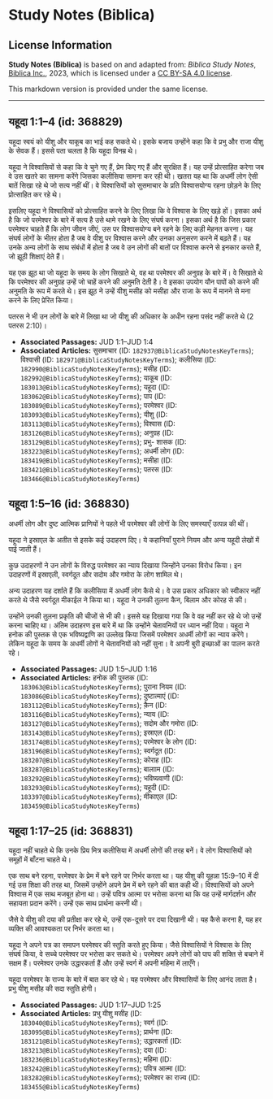 # Study Notes (Biblica)

## License Information

**Study Notes (Biblica)** is based on and adapted from: _Biblica Study Notes_, [Biblica Inc.](https://www.biblica.com/), 2023, which is licensed under a [CC BY-SA 4.0 license](https://creativecommons.org/licenses/by-sa/4.0/legalcode.en).

This markdown version is provided under the same license.



--------------------------------

## यहूदा 1:1–4 (id: 368829)

यहूदा स्वयं को यीशु और याकूब का भाई कह सकते थे। इसके बजाय उन्होंने कहा कि वे प्रभु और राजा यीशु के सेवक हैं। इससे पता चलता है कि यहूदा विनम्र थे।

यहूदा ने विश्वासियों से कहा कि वे चुने गए हैं, प्रेम किए गए हैं और सुरक्षित हैं। यह उन्हें प्रोत्साहित करेगा जब वे उस खतरे का सामना करेंगे जिसका कलीसिया सामना कर रही थी। खतरा यह था कि अधर्मी लोग ऐसी बातें सिखा रहे थे जो सत्य नहीं थीं। वे विश्वासियों को सुसमाचार के प्रति विश्वासयोग्य रहना छोड़ने के लिए प्रोत्साहित कर रहे थे।

इसलिए यहूदा ने विश्वासियों को प्रोत्साहित करने के लिए लिखा कि वे विश्वास के लिए खड़े हों। इसका अर्थ है कि जो परमेश्वर के बारे में सत्य है उसे थामे रखने के लिए संघर्ष करना। इसका अर्थ है कि जिस प्रकार परमेश्वर चाहते हैं कि लोग जीवन जीएं, उस पर विश्वासयोग्य बने रहने के लिए कड़ी मेहनत करना। यह संघर्ष लोगों के भीतर होता है जब वे यीशु पर विश्वास करने और उनका अनुसरण करने में बढ़ते हैं। यह उनके अन्य लोगों के साथ संबंधों में होता है जब वे उन लोगों की बातों पर विश्वास करने से इनकार करते हैं, जो झूठी शिक्षाएं देते हैं।

यह एक झूठ था जो यहूदा के समय के लोग सिखाते थे, वह था परमेश्वर की अनुग्रह के बारे में। वे सिखाते थे कि परमेश्वर की अनुग्रह उन्हें जो चाहें करने की अनुमति देती है। वे इसका उपयोग यौन पापों को करने की अनुमति के रूप में करते थे। इस झूठ ने उन्हें यीशु मसीह को मसीहा और राजा के रूप में मानने से मना करने के लिए प्रेरित किया।

पतरस ने भी उन लोगों के बारे में लिखा था जो यीशु की अधिकार के अधीन रहना पसंद नहीं करते थे (2 पतरस 2:10\)।

* **Associated Passages:** JUD 1:1–JUD 1:4
* **Associated Articles:** सुसमाचार (ID: `182937@BiblicaStudyNotesKeyTerms`); विश्वासी (ID: `182971@BiblicaStudyNotesKeyTerms`); कलीसिया (ID: `182990@BiblicaStudyNotesKeyTerms`); मसीह (ID: `182992@BiblicaStudyNotesKeyTerms`); याकूब (ID: `183013@BiblicaStudyNotesKeyTerms`); यहूदा  (ID: `183062@BiblicaStudyNotesKeyTerms`); पाप (ID: `183089@BiblicaStudyNotesKeyTerms`); परमेश्वर (ID: `183093@BiblicaStudyNotesKeyTerms`); यीशु  (ID: `183113@BiblicaStudyNotesKeyTerms`); विश्वास (ID: `183126@BiblicaStudyNotesKeyTerms`); अनुग्रह  (ID: `183129@BiblicaStudyNotesKeyTerms`); प्रभु- शासक (ID: `183223@BiblicaStudyNotesKeyTerms`); अधर्मी लोग (ID: `183419@BiblicaStudyNotesKeyTerms`); मसीहा (ID: `183421@BiblicaStudyNotesKeyTerms`); पतरस (ID: `183466@BiblicaStudyNotesKeyTerms`)

## यहूदा 1:5–16 (id: 368830)

अधर्मी लोग और दुष्ट आत्मिक प्राणियों ने पहले भी परमेश्वर की लोगों के लिए समस्याएँ उत्पन्न की थीं।

यहूदा ने इस्राएल के अतीत से इसके कई उदाहरण दिए। ये कहानियाँ पुराने नियम और अन्य यहूदी लेखों में पाई जाती हैं।

कुछ उदाहरणों ने उन लोगों के विरुद्ध परमेश्वर का न्याय दिखाया जिन्होंने उनका विरोध किया। इन उदाहरणों में इस्राएली, स्वर्गदूत और सदोम और गमोरा के लोग शामिल थे।

अन्य उदाहरण यह दर्शाते हैं कि कलीसिया में अधर्मी लोग कैसे थे। वे उस प्रकार अधिकार को स्वीकार नहीं करते थे जैसे स्वर्गदूत मीकाईल ने किया था। यहूदा ने उनकी तुलना कैन, बिलाम और कोरह से की।

उन्होंने उनकी तुलना प्रकृति की चीजों से भी की। इससे यह दिखाया गया कि वे वह नहीं कर रहे थे जो उन्हें करना चाहिए था। अंतिम उदाहरण इस बारे में था कि उन्होंने चेतावनियों पर ध्यान नहीं दिया। यहूदा ने हनोक की पुस्तक से एक भविष्यद्वाणि का उल्लेख किया जिसमें परमेश्वर अधर्मी लोगों का न्याय करेंगे। लेकिन यहूदा के समय के अधर्मी लोगों ने चेतावनियों को नहीं सुना। वे अपनी बुरी इच्छाओं का पालन करते रहे।

* **Associated Passages:** JUD 1:5–JUD 1:16
* **Associated Articles:** हनोक की पुस्तक (ID: `183063@BiblicaStudyNotesKeyTerms`); पुराना नियम (ID: `183086@BiblicaStudyNotesKeyTerms`); दुष्टात्माएं (ID: `183112@BiblicaStudyNotesKeyTerms`); कै़न (ID: `183116@BiblicaStudyNotesKeyTerms`); न्याय  (ID: `183127@BiblicaStudyNotesKeyTerms`); सदोम और गमोरा (ID: `183143@BiblicaStudyNotesKeyTerms`); इस्राएल  (ID: `183174@BiblicaStudyNotesKeyTerms`); परमेश्वर के लोग  (ID: `183196@BiblicaStudyNotesKeyTerms`); स्वर्गदूत  (ID: `183207@BiblicaStudyNotesKeyTerms`); कोराह (ID: `183287@BiblicaStudyNotesKeyTerms`); बालााम (ID: `183292@BiblicaStudyNotesKeyTerms`); भविष्यवाणी (ID: `183293@BiblicaStudyNotesKeyTerms`); यहूदी (ID: `183397@BiblicaStudyNotesKeyTerms`); मीकाएल (ID: `183459@BiblicaStudyNotesKeyTerms`)

## यहूदा 1:17–25 (id: 368831)

यहूदा नहीं चाहते थे कि उनके प्रिय मित्र कलीसिया में अधर्मी लोगों की तरह बनें। वे लोग विश्वासियों को समूहों में बाँटना चाहते थे।

एक साथ बने रहना, परमेश्वर के प्रेम में बने रहने पर निर्भर करता था। यह यीशु की यूहन्ना 15:9–10 में दी गई उस शिक्षा की तरह था, जिसमें उन्होंने अपने प्रेम में बने रहने की बात कही थी। विश्वासियों को अपने विश्वास में एक साथ मजबूत होना था। उन्हें पवित्र आत्मा पर भरोसा करना था कि वह उन्हें मार्गदर्शन और सहायता प्रदान करेंगे। उन्हें एक साथ प्रार्थना करनी थी।

जैसे वे यीशु की दया की प्रतीक्षा कर रहे थे, उन्हें एक\-दूसरे पर दया दिखानी थी। यह कैसे करना है, यह हर व्यक्ति की आवश्यकता पर निर्भर करता था।

यहूदा ने अपने पत्र का समापन परमेश्वर की स्तुति करते हुए किया। जैसे विश्वासियों ने विश्वास के लिए संघर्ष किया, वे सच्चे परमेश्वर पर भरोसा कर सकते थे। परमेश्वर अपने लोगों को पाप की शक्ति से बचाने में सक्षम हैं। परमेश्वर उनके उद्धारकर्ता हैं और उन्हें स्वर्ग में अपनी महिमा में लाएँगे।

यहूदा परमेश्वर के राज्य के बारे में बात कर रहे थे। यह परमेश्वर और विश्वासियों के लिए आनंद लाता है। प्रभु यीशु मसीह की सदा स्तुति होगी।

* **Associated Passages:** JUD 1:17–JUD 1:25
* **Associated Articles:** प्रभु यीशु मसीह (ID: `183040@BiblicaStudyNotesKeyTerms`); स्वर्ग (ID: `183095@BiblicaStudyNotesKeyTerms`); प्रार्थना (ID: `183121@BiblicaStudyNotesKeyTerms`); उद्धारकर्ता (ID: `183213@BiblicaStudyNotesKeyTerms`); दया (ID: `183236@BiblicaStudyNotesKeyTerms`); महिमा  (ID: `183242@BiblicaStudyNotesKeyTerms`); पवित्र आत्मा (ID: `183282@BiblicaStudyNotesKeyTerms`); परमेश्वर का राज्य (ID: `183455@BiblicaStudyNotesKeyTerms`)

